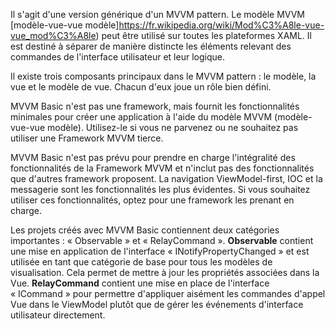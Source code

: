 ﻿Il s'agit d'une version générique d'un MVVM pattern.  Le modèle MVVM [modèle-vue-vue modèle]https://fr.wikipedia.org/wiki/Mod%C3%A8le-vue-vue_mod%C3%A8le) peut être utilisé sur toutes les plateformes XAML. Il est destiné à séparer de manière distincte les éléments relevant des commandes de l'interface utilisateur et leur logique.

Il existe trois composants principaux dans le MVVM pattern : le modèle, la vue et le modèle de vue. Chacun d'eux joue un rôle bien défini.

MVVM Basic n'est pas une framework, mais fournit les fonctionnalités minimales pour créer une application à l'aide du modèle MVVM (modèle-vue-vue modèle).
Utilisez-le si vous ne parvenez ou ne souhaitez pas utiliser une Framework MVVM tierce.

MVVM Basic n'est pas prévu pour prendre en charge l'intégralité des fonctionnalités de la Framework MVVM et n'inclut pas des fonctionnalités que d'autres framework proposent. La navigation ViewModel-first, IOC et la messagerie sont les fonctionnalités les plus évidentes. Si vous souhaitez utiliser ces fonctionnalités, optez pour une framework les prenant en charge.

Les projets créés avec MVVM Basic contiennent deux catégories importantes : « Observable » et « RelayCommand ».
**Observable** contient une mise en application de l'interface « INotifyPropertyChanged » et est utilisée en tant que catégorie de base pour tous les modèles de visualisation. Cela permet de mettre à jour les propriétés associées dans la Vue.
**RelayCommand** contient une mise en place de l'interface « ICommand » pour permettre d'appliquer aisément les commandes d'appel Vue dans le ViewModel plutôt que de gérer les événements d'interface utilisateur directement.
